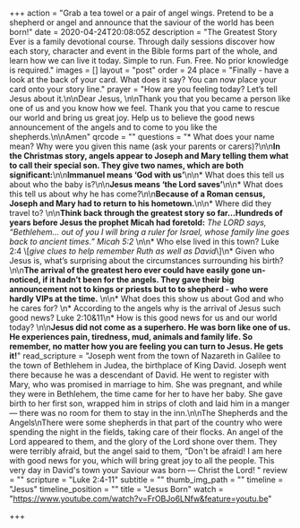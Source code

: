 +++
action = "Grab a tea towel or a pair of angel wings. Pretend to be a shepherd or angel and announce that the saviour of the world has been born!"
date = 2020-04-24T20:08:05Z
description = "The Greatest Story Ever is a family devotional course.  Through daily sessions discover how each story, character and event in the Bible forms part of the whole, and learn how we can live it today. Simple to run. Fun. Free. No prior knowledge is required."
images = []
layout = "post"
order = 24
place = "Finally - have a look at the back of your card. What does it say? You can now place your card onto your story line."
prayer = "How are you feeling today? Let’s tell Jesus about it.\n\nDear Jesus, \n\nThank you that you became a person like one of us and you know how we feel. Thank you that you came to rescue our world and bring us great joy. Help us to believe the good news announcement of the angels and to come to you like the shepherds.\n\nAmen"
qrcode = ""
questions = "* What does your name mean? Why were you given this name (ask your parents or carers)?\n\n**In the Christmas story, angels appear to Joseph and Mary telling them what to call their special son. They give two names, which are both significant:**\n\n**Immanuel means ‘God with us’**\n\n* What does this tell us about who the baby is?\n\n**Jesus means ‘the Lord saves’**\n\n* What does this tell us about why he has come?\n\n**Because of a Roman census, Joseph and Mary had to return to his hometown.**\n\n* Where did they travel to? \n\n**Think back through the greatest story so far…Hundreds of years before Jesus the prophet Micah had foretold:**  _The LORD says, “Bethlehem… out of you I will bring a ruler for Israel, whose family line goes back to ancient times.”  Micah 5:2_ \n\n* Who else lived in this town? Luke 2:4  \\[_give clues to help remember Ruth as well as David_\\]\n* Given who Jesus is, what’s surprising about the circumstances surrounding his birth? \n\n**The arrival of the greatest hero ever could have easily gone un-noticed, if it hadn’t been for the angels.   They gave their big announcement not to kings or priests but to to shepherd - who were hardly VIPs at the time.** \n\n* What does this show us about God and who he cares for? \n* According to the angels why is the arrival of Jesus such good news? Luke  2:10&11\n* How is this good news for us and our world today? \n\n**Jesus did not come as a superhero. He was born like one of us.   He experiences pain, tiredness, mud, animals and family life. So remember, no matter how you are feeling you can turn to Jesus. He gets it!**"
read_scripture = "Joseph went from the town of Nazareth in Galilee to the town of Bethlehem in Judea, the birthplace of King David. Joseph went there because he was a descendant of David. He went to register with Mary, who was promised in marriage to him. She was pregnant, and while they were in Bethlehem, the time came for her to have her baby. She gave birth to her first son, wrapped him in strips of cloth and laid him in a manger — there was no room for them to stay in the inn.\n\nThe Shepherds and the Angels\nThere were some shepherds in that part of the country who were spending the night in the fields, taking care of their flocks. An angel of the Lord appeared to them, and the glory of the Lord shone over them. They were terribly afraid, but the angel said to them, “Don't be afraid! I am here with good news for you, which will bring great joy to all the people. This very day in David's town your Saviour was born — Christ the Lord! "
review = ""
scripture = "Luke 2:4-11"
subtitle = ""
thumb_img_path = ""
timeline = "Jesus"
timeline_position = ""
title = "Jesus Born"
watch = "https://www.youtube.com/watch?v=FrOBJo6LNfw&feature=youtu.be"

+++
